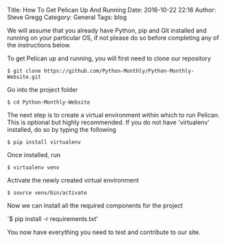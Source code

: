 Title: How To Get Pelican Up And Running
Date: 2016-10-22 22:16
Author: Steve Gregg
Category: General
Tags: blog

We will assume that you already have Python, pip and Git installed and running on your particular OS, if not please do so before completing any of the instructions below.


To get Pelican up and running, you will first need to clone our repository

`$ git clone https://github.com/Python-Monthly/Python-Monthly-Website.git`

Go into the project folder

`$ cd Python-Monthly-Website`

The next step is to create a virtual environment within which to run Pelican. This is optional but highly recommended. If you do not have 'virtualenv' installed, do so by typing the following

`$ pip install virtualenv`

Once installed, run

`$ virtualenv venv`

Activate the newly created virtual environment

`$ source venv/bin/activate`

Now we can install all the required components for the project

`$ pip install -r requirements.txt'

You now have everything you need to test and contribute to our site.
